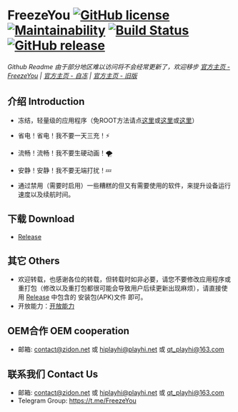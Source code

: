 # FreezeYou  [![GitHub license](https://img.shields.io/github/license/FreezeYou/FreezeYou.svg)](https://github.com/FreezeYou/FreezeYou/blob/master/LICENSE) [![Maintainability](https://api.codeclimate.com/v1/badges/727a63c38deeadb0c468/maintainability)](https://codeclimate.com/github/Playhi/FreezeYou/maintainability) [![Build Status](https://travis-ci.org/FreezeYou/FreezeYou.svg?branch=master)](https://travis-ci.org/FreezeYou/FreezeYou) <!--[![Crowdin](https://d322cqt584bo4o.cloudfront.net/freezeyou/localized.svg)](https://crowdin.com/project/freezeyou) -->[![GitHub release](https://img.shields.io/github/v/release/FreezeYou/FreezeYou.svg)](https://github.com/FreezeYou/FreezeYou/releases)
###### _Github Readme 由于部分地区难以访问将不会经常更新了，欢迎移步_ [官方主页 - FreezeYou](https://www.freezeyou.net/) | [官方主页 - 自冻](https://zidon.net/) | [官方主页 - 旧版](https://freezeyou.playhi.net/)
## 介绍 Introduction
* 冻结，轻量级的应用程序（免ROOT方法请点[这里](https://zidon.net/zh-CN/guide/enable-mroot.html)或[这里](https://github.com/Playhi/FreezeYou/wiki/%E5%85%8DROOT%E4%BD%BF%E7%94%A8)或[这里](https://freezeyou.playhi.net/MRootUse.html)）

* 省电！省电！我不要一天三充！⚡
* 流畅！流畅！我不要生硬动画！🌪
* 安静！安静！我不要无端打扰！💤

* 通过禁用（需要时启用）一些糟糕的但又有需要使用的软件，来提升设备运行速度以及续航时间。
## 下载 Download
* [Release](https://github.com/FreezeYou/FreezeYou/releases)
## 其它 Others
* 欢迎转载，也感谢各位的转载，但转载时如非必要，请您不要修改应用程序或重打包（修改以及重打包都很可能会导致用户后续更新出现麻烦），请直接使用 [Release](https://github.com/FreezeYou/FreezeYou/releases) 中包含的 安装包(APK)文件 即可。
* 开放能力：[开放能力](https://zidon.net/zh-CN/api/)
<!-- 翻译部分正在调整
## 翻译 Translation
* 直接访问 [Crowdin(https://crwd.in/freezeyou)](https://crwd.in/freezeyou) 参与翻译即可，感谢您的贡献！👍
-->
## OEM合作 OEM cooperation
* 邮箱: <contact@zidon.net> 或 <hiplayhi@playhi.net> 或 <qt_playhi@163.com>
## 联系我们 Contact Us
* 邮箱: <contact@zidon.net> 或 <hiplayhi@playhi.net> 或 <qt_playhi@163.com>
* Telegram Group: <https://t.me/FreezeYou>
